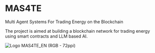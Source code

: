 # MAS4TE

Multi Agent Systems For Trading Energy on the Blockchain

The project is aimed at building a blockchain network for trading energy using smart contracts and LLM based AI.


![Logo MAS4TE_EN (RGB - 72ppi)](https://github.com/user-attachments/assets/2b1fa20f-ea51-4496-bf40-eecccd3bd313)
